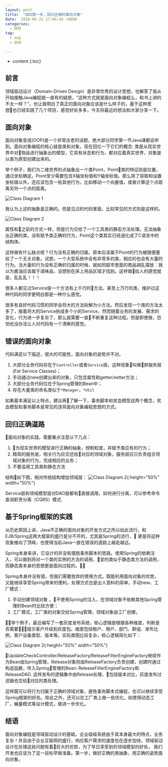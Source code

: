 ```yaml
---
layout: post
title:  "DDD第一步，回归正确的面向对象"
date:  2018-06-22 17:06:45 +0800
categories:
  - DDD
tag:
  - oop
  - ddd

---
```


* content
{:toc}


## 前言
领域驱动设计（Domain-Driven Design）是非常优秀的设计思想，也解答了我从开始接触Java编程就一直有的疑惑，“这种方式就是面向对象编程么，和书上讲的不太一样？”，也让我明白了真正的面向对象应该是什么样子的，基于这种思想也已经实践了几个项目，感觉好处多多，今天将最近的想法和大家分享一下。

## 面向对象

面向对象变成(OOP)是一个非常古老的话题，绝大部分同学第一节Java课都会听到。面向对象编程的核心就是类和对象，现在回忆一下它们的概念: 类是从现实世界中对物品进行抽象出的模型，它具有状态和行为，都对应着真实世界，对象是以类为原型创建出来的。

举个例子，我们为二维世界的点抽象出一个类Point，Point类的特征则是位置，通过坐标确定。Point至少需要包含X轴坐标值和Y轴坐标值。那么除了获取和设置坐标值以外，还应该包含一些其他行为，比如移动一个向量值，或者计算这个点距离另外一个点的距离。

![Class Diagram 1](/resources/1.png)

我认为上述的抽象是正确的。但是见过的代码里面，比较常见的方式则是这样的。

![Class Diagram 2](/resources/3.png)

属性和之前的方式一样，但是行为交给了一个工具类的静态方法处理。无法抽象出正确的类，没有赋予类正确的行为，Point这个类其实已经退化成了C语言中的结构体。

这样做有什么缺点呢？行为没有正确的归属。原本应该属于Point的行为被随便塞给了一个无关对象。试想，一个大型系统中会有非常多的类，相应的也会有大量的行为。当大量的行为没有正确的归属的时候，就如同超市里面的商品胡乱摆放：我以为酱油应该属于调味品，没想到在床上用品区域才找到。这样做给人的感觉就是，乱乱乱！！！

很多人都见过Service层一个方法有上千行的方法，甚至上万行的类，维护过这种代码的同学更明白那是一种什么感觉。

很多有良好代码习惯的同学会将大的方法拆解为小方法，然后发现一个类的方法太多了，接着将大的Service拆成多个小的Service，然而随着业务的发展、需求的变化，行为进一步复杂了，那么就需要一直不断重复这种过程。但是即使做，恐怕也没办法让人对代码有一个清晰的感觉。

## 错误的面向对象

代码满足以下描述，很大的可能性，面向对象的姿势并不对。

1. 大部分业务代码存在于`Controller`或者`Service`层，这种现象叫做胖服务层(Fat Service Classes)；
2. 手动通过new创建出来的对象，只包含属性和getter/setter方法；
3. 大部分业务代码位在于Spring管理的Bean中；
4. 存在大量类的命名类似于`*Manager`，`*Util`

如果基本满足以上特点，建议再了解一下，事务脚本和贫血模型这两个概念，贫血模型和事务脚本是常见的违背面向对象编程思想的方式。

## 回归正确道路

面向对象的实践，需要重点注意以下几点：
1. 为现实世界的模型进行正确的抽象，控制粒度，并赋予类应有的行为；
2. 精简的服务层，相关行为应交还给对应的领域对象，服务层应只负责组合领域对象的行为，完成相应的业务；
3. 不要滥用工具类和静态方法

结构如下图，相对传统结构增加领域层：
![Class Diagram 2](/resources/6.png){:height="50%" width="50%"}

Service层和领域模型层对DAO层都有直接调用，如何进行分离，可以参考命令查询职责分离（CQRS）模式.

## 基于Spring框架的实践

从历史原因上讲，Java不正确的面向对象的开发方式之所以如此流行，和EJB/Spring这两大框架的盛行是分不开的，尤其是Spring的流行， 更是将这种现象推向了顶峰，也使得当前Java一直在错误的道路上越走越远。

Spring本身来讲，它设计的并没有摆脱事务脚本的思路。使用Spring的依赖注入，可以做到将对一个类的实例的方法的调用，变的类似于静态类方法的调用，而静态类本身的思想更是面向过程的。

Spring本身并没有错，但我们需要放弃的使用方式。既能利用面向对象的优势，又能继续享受Spring带来的便利，处理方式也是出人意料的简单，手动new、工厂模式：

1. 手动创建领域对象 ，不使用Spring的注入，在领域对象不依赖其他Spring管理的Bean时比较方便；
2. 工厂模式，工厂类的对象交给Spring管理，领域对象由工厂创建。

举个例子，最近编写了一套灰度发布系统，核心逻辑是根据各种维度，判断是否需要提示客户升级到灰度包。维度包括租户、用户、部门、群组、发布比例、客户设备类型、版本等。实际类图比较复杂，核心逻辑简化如下：

![Class Diagram 2](/resources/5.png){:height="50%" width="50%"}

UpdateCheckController/ReleaseFactory/ReleaseFilterEngineFactory继续作为Bean由Spring管理，Release对象则由ReleaseFactory负责创建，创建时通过构造函数，传入Spring管理的Bean: ReleaseFilterEngineFactory和ReleaseDAO. 这样发布的逻辑集中由Release处理，包括版本对比，灰度发布过滤器也交给对应的类处理。

这样既可以将行为归属于正确的领域对象，避免事务脚本式编程，也可以继续享受Spring框架的好处。除此之外，还可以在工厂类上做一些优化，如使用动态工厂，蝇量模式等设计模式，做进一步优化。

## 结语
面向对象编程是领域驱动设计的基础，企业级级系统由于其本身最大的特点，业务复杂！并且由于企业互联网的盛行，响应客户需求的速度也在逐步加快，领域驱动设计在处理这些问题有着巨大的优势，为了早日享受到的领域模型的好处， 我们开发也应该为了这一目标早做准备。第一步，做好正确的类抽象，用正确的姿势面向对象。
